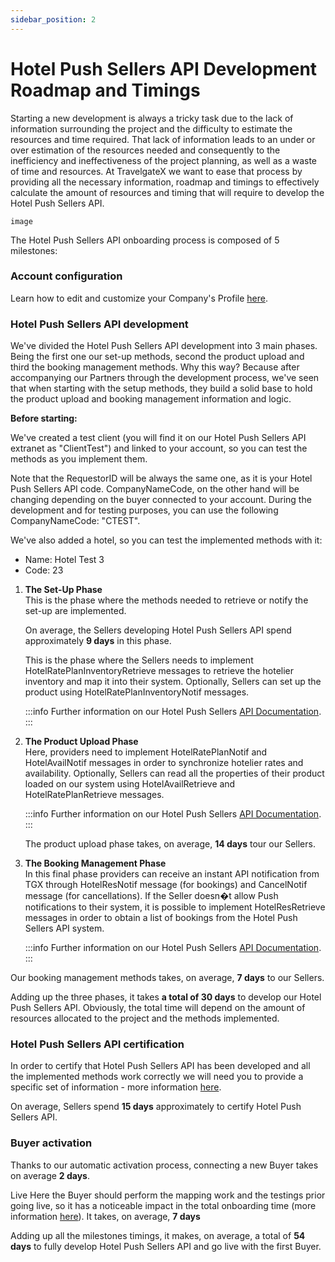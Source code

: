 ```yaml
---
sidebar_position: 2
---
```


# Hotel Push Sellers API Development Roadmap and Timings

Starting a new development is always a tricky task due to the lack of information surrounding the project and the difficulty to estimate the resources and time required. That lack of information leads to an under or over estimation of the resources needed and consequently to the inefficiency and ineffectiveness of the project planning, as well as a waste of time and resources.
At TravelgateX we want to ease that process by providing all the necessary information, roadmap and timings to effectively calculate the amount of resources and timing that will require to develop the Hotel Push Sellers API.

```
image
```


The Hotel Push Sellers API onboarding process is composed of 5 milestones:

### Account configuration
Learn how to edit and customize your Company's Profile [here](/kb/account-settings/company-profile/how-to-edit-and-customize-profile).

### Hotel Push Sellers API development
We've divided the Hotel Push Sellers API development into 3 main phases. Being the first one our set-up methods, second the product upload and third the booking management methods. Why this way? Because after accompanying our Partners through the development process, we've seen that when starting with the setup methods, they build a solid base to hold the product upload and booking management information and logic.

**Before starting:**

We've created a test client (you will find it on our Hotel Push Sellers API extranet as "ClientTest") and linked to your account, so you can test the methods as you implement them.

Note that the RequestorID will be always the same one, as it is your Hotel Push Sellers API code. CompanyNameCode, on the other hand will be changing depending on the buyer connected to your account. During the development and for testing purposes, you can use the following CompanyNameCode: "CTEST".

We've also added a hotel, so you can test the implemented methods with it:

- Name: Hotel Test 3
- Code: 23

1. **The Set-Up Phase**  
	This is the phase where the methods needed to retrieve or notify the set-up are implemented. 

	On average, the Sellers developing Hotel Push Sellers API spend approximately **9 days** in this phase.

	This is the phase where the Sellers needs to implement HotelRatePlanInventoryRetrieve messages to retrieve the hotelier inventory and map it into their system. Optionally, Sellers can set up the product using HotelRatePlanInventoryNotif messages.


	:::info
	Further information on our Hotel Push Sellers [API Documentation](https://docs.travelgatex.com/inventory-x/api-reference/messages/set-up/).
	:::

2. **The Product Upload Phase**  
	Here, providers need to implement HotelRatePlanNotif and HotelAvailNotif messages in order to synchronize hotelier rates and availability. Optionally, Sellers can read all the properties of their product loaded on our system using HotelAvailRetrieve and HotelRatePlanRetrieve messages.

	:::info
	Further information on our Hotel Push Sellers [API Documentation](https://docs.travelgatex.com/inventory-x/api-reference/messages/product-load/).
	:::

	The product upload phase takes, on average, **14 days** tour our Sellers.

3. **The Booking Management Phase**  
	In this final phase providers can receive an instant API notification from TGX through HotelResNotif message (for bookings) and CancelNotif message (for cancellations). If the Seller doesn�t allow Push notifications to their system, it is possible to implement HotelResRetrieve messages in order to obtain a list of bookings from the Hotel Push Sellers API system.

	:::info
	Further information on our Hotel Push Sellers [API Documentation](https://docs.travelgatex.com/inventory-x/api-reference/messages/booking-flow/). 
	:::

Our booking management methods takes, on average, **7 days** to our Sellers.

 

Adding up the three phases, it takes **a total of 30 days** to develop our Hotel Push Sellers API. Obviously, the total time will depend on the amount of resources allocated to the project and the methods implemented.

### Hotel Push Sellers API certification
In order to certify that Hotel Push Sellers API has been developed and all the implemented methods work correctly we will need you to provide a specific set of information - more information [here](/kb/our-products/are-you-a-seller/hotel-push-sellers-api/hotel-push-sellers-api-certification).

On average, Sellers spend **15 days** approximately to certify Hotel Push Sellers API.

### Buyer activation
Thanks to our automatic activation process, connecting a new Buyer takes on average **2 days**.

Live
Here the Buyer should perform the mapping work and the testings prior going live, so it has a noticeable impact in the total onboarding time (more information [here](https://knowledge.travelgatex.com/already-certified-now-what-1)). It takes, on average, **7 days**

Adding up all the milestones timings, it makes, on average, a total of **54 days** to fully develop Hotel Push Sellers API and go live with the first Buyer.   